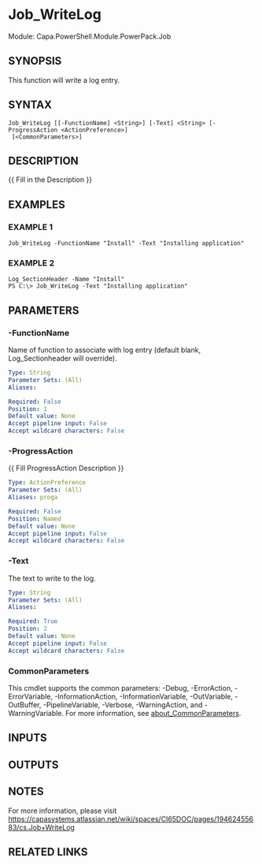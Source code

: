 # Job_WriteLog

Module: Capa.PowerShell.Module.PowerPack.Job

## SYNOPSIS
This function will write a log entry.

## SYNTAX

```
Job_WriteLog [[-FunctionName] <String>] [-Text] <String> [-ProgressAction <ActionPreference>]
 [<CommonParameters>]
```

## DESCRIPTION
{{ Fill in the Description }}

## EXAMPLES

### EXAMPLE 1
```
Job_WriteLog -FunctionName "Install" -Text "Installing application"
```

### EXAMPLE 2
```
Log_SectionHeader -Name "Install"
PS C:\> Job_WriteLog -Text "Installing application"
```

## PARAMETERS

### -FunctionName
Name of function to associate with log entry (default blank, Log_Sectionheader will override).

```yaml
Type: String
Parameter Sets: (All)
Aliases:

Required: False
Position: 1
Default value: None
Accept pipeline input: False
Accept wildcard characters: False
```

### -ProgressAction
{{ Fill ProgressAction Description }}

```yaml
Type: ActionPreference
Parameter Sets: (All)
Aliases: proga

Required: False
Position: Named
Default value: None
Accept pipeline input: False
Accept wildcard characters: False
```

### -Text
The text to write to the log.

```yaml
Type: String
Parameter Sets: (All)
Aliases:

Required: True
Position: 2
Default value: None
Accept pipeline input: False
Accept wildcard characters: False
```

### CommonParameters
This cmdlet supports the common parameters: -Debug, -ErrorAction, -ErrorVariable, -InformationAction, -InformationVariable, -OutVariable, -OutBuffer, -PipelineVariable, -Verbose, -WarningAction, and -WarningVariable. For more information, see [about_CommonParameters](http://go.microsoft.com/fwlink/?LinkID=113216).

## INPUTS

## OUTPUTS

## NOTES
For more information, please visit https://capasystems.atlassian.net/wiki/spaces/CI65DOC/pages/19462455683/cs.Job+WriteLog

## RELATED LINKS
